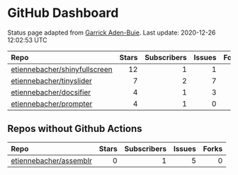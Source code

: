 GitHub Dashboard
================

Status page adapted from [Garrick
Aden-Buie](https://github.com/gadenbuie/status). Last update: 2020-12-26
12:02:53 UTC

| Repo                                                                              | Stars | Subscribers | Issues | Forks | Status                                                                                                                                                           | Commit                                                                                                                                                                                                        |
| :-------------------------------------------------------------------------------- | ----: | ----------: | -----: | ----: | :--------------------------------------------------------------------------------------------------------------------------------------------------------------- | :------------------------------------------------------------------------------------------------------------------------------------------------------------------------------------------------------------ |
| [etiennebacher/shinyfullscreen](https://github.com/etiennebacher/shinyfullscreen) |    12 |           1 |      1 |     0 | [![](https://github.com/etiennebacher/shinyfullscreen/workflows/R-CMD-check/badge.svg)](https://github.com/etiennebacher/shinyfullscreen/actions/runs/432323964) | <a href="https://github.com/etiennebacher/shinyfullscreen/commit/89627be09dc7645394811fdc8c9c1cf1448dd935" title="modify the tests with this cursor change">89627b</a>                                        |
| [etiennebacher/tinyslider](https://github.com/etiennebacher/tinyslider)           |     7 |           2 |      7 |     0 | [![](https://github.com/etiennebacher/tinyslider/workflows/R-CMD-check/badge.svg)](https://github.com/etiennebacher/tinyslider/actions/runs/417902796)           | <a href="https://github.com/etiennebacher/tinyslider/commit/84199c2f84cc71494fdff78f68cd2fe7d8b24c70" title="add github actions">84199c</a>                                                                   |
| [etiennebacher/docsifier](https://github.com/etiennebacher/docsifier)             |     4 |           1 |      3 |     0 | [![](https://github.com/etiennebacher/docsifier/workflows/R-CMD-check/badge.svg)](https://github.com/etiennebacher/docsifier/actions/runs/438408200)             | <a href="https://github.com/etiennebacher/docsifier/commit/32940301a9893f1deb0f0b9d22d8e6db90feb77c" title="few changes before cran sub">329403</a>                                                           |
| [etiennebacher/prompter](https://github.com/etiennebacher/prompter)               |     4 |           1 |      0 |     0 | [![](https://github.com/etiennebacher/prompter/workflows/R-CMD-check/badge.svg)](https://github.com/etiennebacher/prompter/actions/runs/432412950)               | <a href="https://github.com/etiennebacher/prompter/commit/8905c1c5785b5b2894698b0249504cf8ed02ecbb" title="embed images in a new div because adding classes to images doesn't trigger the tooltip">8905c1</a> |

## Repos without Github Actions

| Repo                                                                | Stars | Subscribers | Issues | Forks |
| :------------------------------------------------------------------ | ----: | ----------: | -----: | ----: |
| [etiennebacher/assemblr](https://github.com/etiennebacher/assemblr) |     0 |           1 |      5 |     0 |
